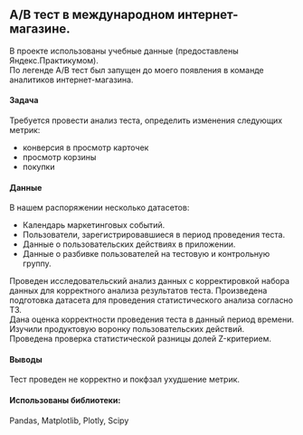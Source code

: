 ## А/В тест в международном интернет-магазине.
В проекте использованы учебные данные (предоставлены Яндекс.Практикумом).  
По легенде А/В тест был запущен до моего появления в команде аналитиков интернет-магазина.  
#### Задача
Требуется провести анализ теста, определить изменения следующих метрик:  
- конверсия в просмотр карточек  
- просмотр корзины 
- покупки
#### Данные 
В нашем распоряжении несколько датасетов:
- Календарь маркетинговых событий.
- Пользователи, зарегистрировавшиеся в период проведения теста.
- Данные о пользовательских действиях в приложении.
- Данные о разбивке пользователей на тестовую и контрольную группу.  

Проведен исследовательский анализ данных с корректировкой набора данных для корректного анализа результатов теста.
Произведена подготовка датасета для проведения статистического анализа согласно ТЗ.  
Дана оценка корректности проведения теста в данный период времени.  
Изучили продуктовую воронку пользовательских действий.  
Проведена проверка статистической разницы долей Z-критерием.  

#### Выводы
Тест проведен не корректно и покфзал ухудшение метрик.

#### Использованы библиотеки:  
Pandas, Matplotlib, Plotly, Scipy
